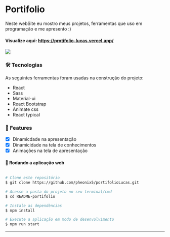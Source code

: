 # Portifolio

Neste webSite eu mostro meus projetos, ferramentas que uso em programação e me apresento :)

#### Visualize aqui: https://protifolio-lucas.vercel.app/

<img src='https://firebasestorage.googleapis.com/v0/b/portifolio-e8b8c.appspot.com/o/porfolioCapa.png?alt=media&token=b9c226f7-35cd-41ba-985e-996b845acb81' heigth:10rem width:50rem/>

### 🛠 Tecnologias

As seguintes ferramentas foram usadas na construção do projeto:

- React
- Sass
- Material-ui
- React Bootstrap
- Animate css
- React typical

### 🏁 Features

- [x] Dinamicdade na apresentação
- [x] Dinamicidade na tela de conhecimentos
- [x] Animações na tela de apresentação

#### 🧭 Rodando a aplicação web

```bash

# Clone este repositório
$ git clone https://github.com/pheonix5/portifolioLucas.git

# Acesse a pasta do projeto no seu terminal/cmd
$ cd README-portifolio

# Instale as dependências
$ npm install

# Execute a aplicação em modo de desenvolvimento
$ npm run start


```

---
